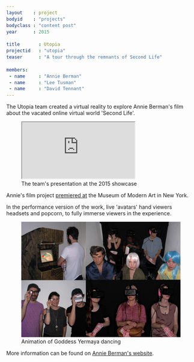 ```yaml
---
layout    : project
bodyid    : "projects"
bodyclass : "content post"
year      : 2015

title       : Utopia
projectid   : "utopia"
teaser		: "A tour through the remnants of Second Life"

members:
 - name     : "Annie Berman"
 - name     : "Lee Tusman"
 - name     : "David Tennant"
---
```


The Utopia team created a virtual reality to explore Annie Berman's film about the vacated online virtual world 'Second Life'.

<figure class="video ratio-55 with-caption">
	<iframe src="https://www.youtube.com/embed/kPY_Z_8Vg9s" allowfullscreen></iframe>
	<figcaption>The team's presentation at the 2015 showcase</figcaption>
</figure>

Annie's film project <a href="http://annieberman.net/blog/2016/moma">premiered at</a> the Museum of Modern Art in New York.

In the performance version of the work, live 'avatars' hand viewers headsets and popcorn, to fully immerse viewers in the experience. 

<figure>
	<img src="/images/projects/2015/utopia/performances.jpg" alt="Animation of Goddess Yermaya dancing" />
	<figcaption>Animation of Goddess Yermaya dancing</figcaption>
</figure>

More information can be found on <a href="http://annieberman.net/#/utopia/">Annie Berman's website</a>.